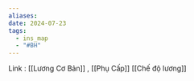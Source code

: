```yaml
---
aliases: 
date: 2024-07-23
tags:
  - ins_map
  - "#BH"
---
```




Link : [[Lương Cơ Bản]] , [[Phụ Cấp]] [[Chế độ lương]]
